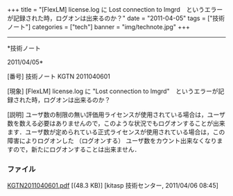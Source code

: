 ﻿+++
title = "[FlexLM] license.log に Lost connection to lmgrd　というエラーが記録された時，ログオンは出来るのか？"
date = "2011-04-05"
tags = ["技術ノート"]
categories = ["tech"]
banner = "img/technote.jpg"
+++

-----------------------------------------------------------------------------------------------------------------------------

*技術ノート

2011/04/05*


[番号]
技術ノート KGTN 2011040601

[現象]
[FlexLM] license.log に "Lost connection to
lmgrd"　というエラーが記録された時，ログオンは出来るのか？

[説明]
ユーザ数の制限の無い評価用ライセンスが使用されている場合は，ユーザ数を数える必要はありませんので，このような状況でもログオンすることが出来ます．ユーザ数が定められている正式ライセンスが使用されている場合は，この障害によりログオンした
（ログオンする）
ユーザ数をカウント出来なくなりますので，新たにログオンすることは出来ません．


### ファイル





[KGTN2011040601.pdf](http://techreport.kitasp.net/attachments/download/539/KGTN2011040601.pdf)
 [(48.3 KB)] [kitasp 技術センター, 2011/04/06
08:45]
